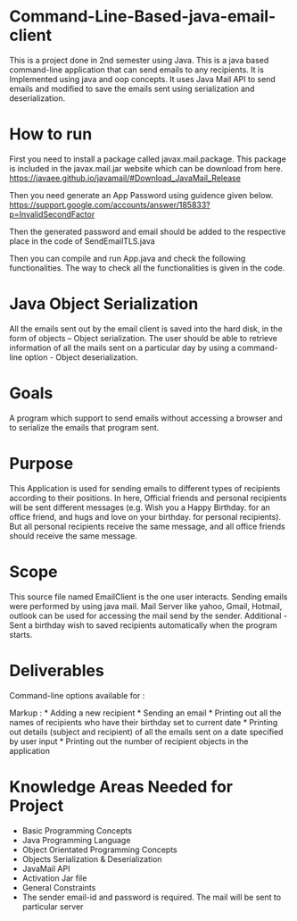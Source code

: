 # Command-Line-Based-java-email-client
 This is a project done in 2nd semester using Java. This is a java based command-line application that can send emails to any recipients. It is Implemented using java and oop concepts. It uses Java Mail API to send emails and modified to save the emails sent using serialization and deserialization.

# How to run
First you need to install a package called javax.mail.package. This package is included in the javax.mail.jar website which can be download from here. https://javaee.github.io/javamail/#Download_JavaMail_Release

Then you need generate an App Password using guidence given below. https://support.google.com/accounts/answer/185833?p=InvalidSecondFactor

Then the generated password and email should be added to the respective place in the code of SendEmailTLS.java

Then you can compile and run App.java and check the following functionalities. The way to check all the functionalities is given in the code.

# Java Object Serialization
All the emails sent out by the email client is saved into the hard disk, in the form of objects – Object serialization. The user should be able to retrieve information of all the mails sent on a particular day by using a command-line option - Object deserialization.

# Goals
A program which support to send emails without accessing a browser and to serialize the emails that program sent.

# Purpose
This Application is used for sending emails to different types of recipients according to their positions.
In here,
 Official friends and personal recipients will be sent different messages (e.g. Wish you a Happy Birthday. <your name> for an office friend, and hugs and love on your birthday. <your name> for personal recipients). But all personal recipients receive the same message, and all office friends should receive the same message.
 
# Scope
This source file named EmailClient is the one user interacts.
Sending emails were performed by using java mail.
Mail Server like yahoo, Gmail, Hotmail, outlook can be used for accessing the mail send by the sender.
Additional - Sent a birthday wish to saved recipients automatically when the program starts.

# Deliverables
Command-line options available for :

 Markup : * Adding a new recipient
          * Sending an email
          * Printing out all the names of recipients who have their birthday set to current date
          * Printing out details (subject and recipient) of all the emails sent on a date specified by user input
          * Printing out the number of recipient objects in the application

# Knowledge Areas Needed for Project

* Basic Programming Concepts
* Java Programming Language
* Object Orientated Programming Concepts
* Objects Serialization & Deserialization
* JavaMail API
* Activation Jar file
* General Constraints
* The sender email-id and password is required. The mail will be sent to particular server








